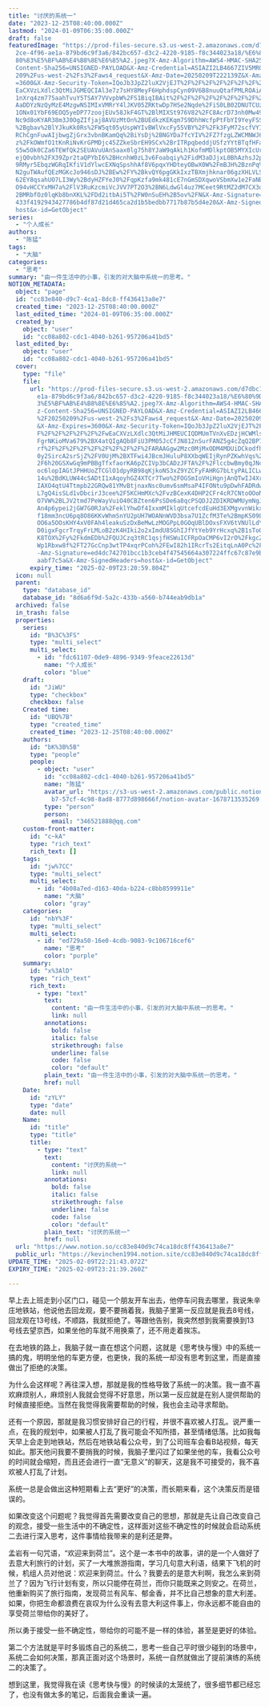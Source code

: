 ```yaml
---
title: "讨厌的系统一"
date: "2023-12-25T08:40:00.000Z"
lastmod: "2024-01-09T06:35:00.000Z"
draft: false
featuredImage: "https://prod-files-secure.s3.us-west-2.amazonaws.com/d7dbc101-8\
  2ce-4f96-ae1a-879bd6c9f3a6/842bc657-d3c2-4220-9185-f8c344023a18/%E6%80%9D%E8%\
  80%83%E5%BF%AB%E4%B8%8E%E6%85%A2.jpeg?X-Amz-Algorithm=AWS4-HMAC-SHA256&X-Amz-\
  Content-Sha256=UNSIGNED-PAYLOAD&X-Amz-Credential=ASIAZI2LB4667ZIV5MRO%2F20250\
  209%2Fus-west-2%2Fs3%2Faws4_request&X-Amz-Date=20250209T222139Z&X-Amz-Expires\
  =3600&X-Amz-Security-Token=IQoJb3JpZ2luX2VjEJT%2F%2F%2F%2F%2F%2F%2F%2F%2F%2Fw\
  EaCXVzLXdlc3QtMiJGMEQCIAl3e7z7sHY8MeyF6HphdspCyn09V6B8nuuQtafPMLROAiAIhIELndM\
  1nXrq4zm775aahTvuY5TSAY7VVvpbW%2FS1BiqIBAit%2F%2F%2F%2F%2F%2F%2F%2F%2F%2F8BEA\
  AaDDYzNzQyMzE4MzgwNSIMIxVMRrY4lJKV05ZRKtwDp7HSe2Nqde%2FiS0LB02DNUTCUz%2BdWTPD\
  1ONx01YbF69EOQ5yeDP77zoojEUv58JkF4GT%2BlMIXSt976V82%2FC8AcrD73nh0Mw49PLAQkNky\
  Nc9d8oKYAR38m3J0OgZIfjaj8AVUzMtOn%2BUEdkzKEKqm7S9DhhWcfpPtFbYI9YeyFSSVQFJpqE2\
  %2Bgbav%2BlYJkuKk0Rs%2FW5qt05yUspWYIvBWlVxcFy55VBY%2F%2Fk3FyM72scfVYIzUA33OLf\
  RChCgnFuwAIjbwgZjGrx3vbnBKamQq%2BiYsDj%2BNGYDa7fcYIV%2FZ7fzgLZWCMNWJ6cQpByu1e\
  z%2FkOWmfO1tKnRiNvKrGPMDjc45ZZkeSbrEH9SCx%2BrITRpqbeddjUSfzYYtBTqfHFareTsjzuq\
  S5w5Ok0CZa6TEWfQk2SEUAVuUAnSaax0lg75h8YJaW9qAkLh1KofmMDlkptOB5MYXIcUrX3ffR52D\
  ejQ0vbh%2FX39Zpr2taQPYbI6%2BHcnhW0zL3v6Foabqiy%2FidM3aDJjxL0BhAzhsJ2pIzpBboPF\
  9RMyr5EbqzWGRqIKfiV1dYlwcEXNqSpshhAf8V6pqxYHDteyOBwX0W%2FmBJH%2BznPq%2BQm4vll\
  N2guTWAufQEzMGKcJo946sDJ%2BEw%2FY%2BkvQY6pgGKkIxzTBXmjhknar06gzXHLVLSXoQHNak1\
  62EY8qsahUO7LI3Wy%2BdyHZFYeJ0%2FqpKzfa9mk481cE7nGmSDXqwoVSbmXw1e2FaNBxaLLWWxM\
  O94vHCCYxMH7a%2FlV3RuKzcmiVcJVV7PT2O3%2BN6LdwGl4uz7MCeet9RtMZ2dM7CX3oQCbbDB5%\
  2BMRbfOz0lqKb8bnXKL%2FDd2itbAi5T%2FW0nSuEH%2B5ov%2FN&X-Amz-Signature=893270cb\
  433f4192943427786b4df87d21d465ca2d1b5bedbb7717b87b5d4e20&X-Amz-SignedHeaders=\
  host&x-id=GetObject"
series:
  - "个人成长"
authors:
  - "陈猛"
tags:
  - "大脑"
categories:
  - "思考"
summary: "由一件生活中的小事，引发的对大脑中系统一的思考。"
NOTION_METADATA:
  object: "page"
  id: "cc83e840-d9c7-4ca1-8dc8-ff436413a8e7"
  created_time: "2023-12-25T08:40:00.000Z"
  last_edited_time: "2024-01-09T06:35:00.000Z"
  created_by:
    object: "user"
    id: "cc08a802-cdc1-4040-b261-957206a41bd5"
  last_edited_by:
    object: "user"
    id: "cc08a802-cdc1-4040-b261-957206a41bd5"
  cover:
    type: "file"
    file:
      url: "https://prod-files-secure.s3.us-west-2.amazonaws.com/d7dbc101-82ce-4f96-a\
        e1a-879bd6c9f3a6/842bc657-d3c2-4220-9185-f8c344023a18/%E6%80%9D%E8%80%8\
        3%E5%BF%AB%E4%B8%8E%E6%85%A2.jpeg?X-Amz-Algorithm=AWS4-HMAC-SHA256&X-Am\
        z-Content-Sha256=UNSIGNED-PAYLOAD&X-Amz-Credential=ASIAZI2LB466X6C3NY3M\
        %2F20250209%2Fus-west-2%2Fs3%2Faws4_request&X-Amz-Date=20250209T222059Z\
        &X-Amz-Expires=3600&X-Amz-Security-Token=IQoJb3JpZ2luX2VjEJT%2F%2F%2F%2\
        F%2F%2F%2F%2F%2F%2FwEaCXVzLXdlc3QtMiJHMEUCIQDMUmTVnXvEDzjHCWMlsVDMOJA%2\
        FgrNKioMVa679%2BX4atQIgAQb8FiU3PM05JcCfJN812nSurFANZ5g4cZqQ2BP7nA8qiAQI\
        rf%2F%2F%2F%2F%2F%2F%2F%2F%2F%2FARAAGgw2Mzc0MjMxODM4MDUiDCkodfh6dN%2BAk\
        0y2SircA2srSjZ%2FV0UjM%2BXTFwi4JBcmJHuluP8XXbqWEIjRynPZKwhVqs%2BUR6PBI%\
        2F6h20GSXwGq9mPBBgTfxfaorKA6pZCIVp3bCADzJFTA%2F%2FlccbwBmy0qJNcGj06Jomb\
        oc6lopIAGtJPHHUoZTCGlO1dpyRB98qKjkoNS3xZ9YZCFyFAHRG7bLtyPALICLweCeI%2FZ\
        14u%2BdKLUW44cSADtI1xAqoyhGZ4XTCr7Two%2FOGSmIoVHiHgnjAnQTwIJ4XrEmdLO7HK\
        IAXO4qtU4Ttmpb22GRQw81YMvBtjnaxNsc0umv6smMsaP4IFONtu9pDwhFADRdwqFLhyTu4\
        L7gQ4isSLd1vDbcirJ3cee%2F5KCHmMXc%2FvzBCexK4DHP2CFr4cR7CNtoOOoNs%2B0KqC\
        O7VW%2BLJV2tmd7PeWayVuiO40CBZten6PsSDe6a8qcPSQDJ2ZDIKRDWMUymNgJrNbCX71M\
        An4p6ypei2jGW7G0RJa%2FeklYhwDf4IxxmMIklqUtcefcdEuHd3EXMgvvnWikxwhsB8Put\
        f18mm3ncU6pq8O86KKvWhmSnYU2pUH7WOANnWVD3bsa7U1ZcfM3Te%2BmpKS09LwiMMoKcN\
        OO6a5OOsKHY4xV0FAh4leakuSzDxBeMwLzMOGPpL0GOqUBlDOxsFXV6tVNUlLdYruUIm9hF\
        D0igxFgcrTrqyFrLMLoB2zK4HIki2o2xImdU8SGhIJfYtYeb9YrHcxq%2B1sTo0R55PeT48\
        K8TOX%2Fy%2FkdmEDb%2FQUJCzq3tRC1qsjfHSWuICFRpOaCMP6vI2rO%2FkgcZnfzwaLMv\
        Wp1Rbxw8f%2FT27GcCnp3wtTP4xqrPCoh%2FEwI82h1IRcrTs2EitqLnA0Pc%2Ftjwqaj&X\
        -Amz-Signature=ed4dc742701bcc1b3ceb4f47545664a307224ffc67c87e9bc1767be5\
        aabf7c5a&X-Amz-SignedHeaders=host&x-id=GetObject"
      expiry_time: "2025-02-09T23:20:59.804Z"
  icon: null
  parent:
    type: "database_id"
    database_id: "8d6a6f9d-5a2c-433b-a560-b744eab9db1a"
  archived: false
  in_trash: false
  properties:
    series:
      id: "B%3C%3FS"
      type: "multi_select"
      multi_select:
        - id: "fdc61107-0de9-4896-9349-9feace22613d"
          name: "个人成长"
          color: "blue"
    draft:
      id: "JiWU"
      type: "checkbox"
      checkbox: false
    Created time:
      id: "UBQ%7B"
      type: "created_time"
      created_time: "2023-12-25T08:40:00.000Z"
    authors:
      id: "bK%3B%5B"
      type: "people"
      people:
        - object: "user"
          id: "cc08a802-cdc1-4040-b261-957206a41bd5"
          name: "陈猛"
          avatar_url: "https://s3-us-west-2.amazonaws.com/public.notion-static.com/775523\
            b7-57cf-4c98-8ad8-8777d898666f/notion-avatar-1678713535269.png"
          type: "person"
          person:
            email: "346521888@qq.com"
    custom-front-matter:
      id: "c~kA"
      type: "rich_text"
      rich_text: []
    tags:
      id: "jw%7CC"
      type: "multi_select"
      multi_select:
        - id: "4b08a7ed-d163-40da-b224-c8bb8599911e"
          name: "大脑"
          color: "gray"
    categories:
      id: "nbY%3F"
      type: "multi_select"
      multi_select:
        - id: "ed729a50-16e0-4cdb-9083-9c106716cef6"
          name: "思考"
          color: "purple"
    summary:
      id: "x%3AlD"
      type: "rich_text"
      rich_text:
        - type: "text"
          text:
            content: "由一件生活中的小事，引发的对大脑中系统一的思考。"
            link: null
          annotations:
            bold: false
            italic: false
            strikethrough: false
            underline: false
            code: false
            color: "default"
          plain_text: "由一件生活中的小事，引发的对大脑中系统一的思考。"
          href: null
    Date:
      id: "zYLY"
      type: "date"
      date: null
    Name:
      id: "title"
      type: "title"
      title:
        - type: "text"
          text:
            content: "讨厌的系统一"
            link: null
          annotations:
            bold: false
            italic: false
            strikethrough: false
            underline: false
            code: false
            color: "default"
          plain_text: "讨厌的系统一"
          href: null
  url: "https://www.notion.so/cc83e840d9c74ca18dc8ff436413a8e7"
  public_url: "https://kevinchen1994.notion.site/cc83e840d9c74ca18dc8ff436413a8e7"
UPDATE_TIME: "2025-02-09T22:21:43.072Z"
EXPIRY_TIME: "2025-02-09T23:21:39.260Z"

---
```

<link rel="stylesheet" href="https://cdn.jsdelivr.net/npm/katex@0.16.2/dist/katex.min.css" integrity="sha384-bYdxxUwYipFNohQlHt0bjN/LCpueqWz13HufFEV1SUatKs1cm4L6fFgCi1jT643X" crossorigin="anonymous">


早上去上班走到小区门口，碰见一个朋友开车出去，他停车问我去哪里，我说朱辛庄地铁站，他说他去回龙观，要不要捎着我，我脑子里第一反应就是我去8号线，回龙观在13号线，不顺路，我就拒绝了。等跟他告别，我突然想到我需要换到13号线去望京西，如果坐他的车就不用换乘了，还不用走着挨冻。


在去地铁的路上，我脑子就一直在想这个问题，这就是《思考快与慢》中的系统一搞的鬼，明明坐他的车更方便，也更快，我的系统一却没有思考到这里，而是直接做出了拒绝的决策。


为什么会这样呢？再往深入想，那就是我的性格导致了系统一的决策。我一直不喜欢麻烦别人，麻烦别人我就会觉得不好意思，所以第一反应就是在别人提供帮助的时候直接拒绝。当然在我觉得我需要帮助的时候，我也会主动寻求帮助。


还有一个原因，那就是我习惯安排好自己的行程，并很不喜欢被人打乱。说严重一点，在我的规划中，如果被人打乱了我可能会不知所措，甚至情绪低落。比如我每天早上会走到地铁站，然后在地铁站看公众号，到了公司班车会看B站视频，每天如此。那天他问我要不要捎我的时候，我脑子里闪过了如果坐他的车，我看公众号的时间就会缩短，而且还会进行一直“无意义”的聊天，这是我不可接受的，我不喜欢被人打乱了计划。


系统一总是会做出这种短期看上去“更好”的决策，而长期来看，这个决策反而是错误的。


如果改变这个问题呢？我觉得首先需要改变自己的思想，那就是先让自己改变自己的观念，接受一些生活中的不确定性，这样面对这些不确定性的时候就会启动系统二去进行深入思考，这件事情给我带来的是利还是弊。


孟岩有一句咒语，“欢迎来到荷兰”。这个是一本书中的故事，讲的是一个人做好了去意大利旅行的计划，买了一大堆旅游指南，学习几句意大利语，结果下飞机的时候，机组人员对他说：欢迎来到荷兰。什么？我要去的是意大利啊，我怎么来到荷兰了？因为飞行计划有变，所以只能停在荷兰，而你只能既来之则安之。在荷兰，他重新购买了旅行指南，发现荷兰有风车、郁金香，并不比自己想象的意大利差。如果，你把生命都浪费在哀叹为什么没有去意大利这件事上，你永远都不能自由的享受荷兰带给你的美好了。


所以勇于接受一些不确定性，带给你的可能不是一样的体验，甚至是更好的体验。


第二个方法就是平时多锻炼自己的系统二，思考一些自己平时很少碰到的场景中，系统二会如何决策，那真正面对这个场景时，系统一自然就做出了提前演练的系统二的决策了。


想到这里，我觉得我在读《思考快与慢》的时候读的太笼统了，很多细节都已经忘了，也没有做太多的笔记，后面我会重读一遍。

